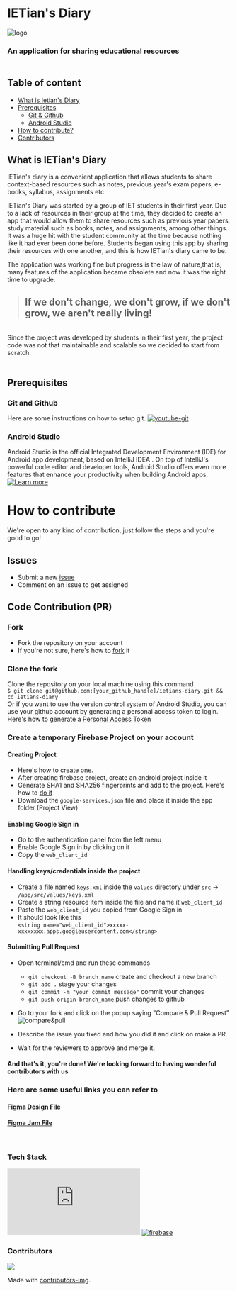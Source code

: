 # IETian's Diary

![logo](https://ik.imagekit.io/jn4utpxjgdd/ietians-diary-with-bg_BQb1lS8zAsMr.png?updatedAt=1633057531914)

### An application for sharing educational resources <br><br>

## Table of content
- [What is Ietian's Diary](#what-is-ietians-diary)
- [Prerequisites](#prerequisites)
  - [Git & Github](#git-and-github)
  - [Android Studio](#android-studio)
- [How to contribute?](#how-to-contribute)
- [Contributors](#contributors)

## What is IETian's Diary

IETian's diary is a convenient application that allows students to share context-based resources
such as notes, previous year's exam papers, e-books, syllabus, assignments etc.

IETian's Diary was started by a group of IET students in their first year. Due to a lack of resources in their group at the time, they decided to create an app that would allow them to share resources such as previous year papers, study material such as books, notes, and assignments, among other things.
It was a huge hit with the student community at the time because nothing like it had ever been done before.
Students began using this app by sharing their resources with one another, and this is how IETian's diary came to be.

The application was working fine but progress is the law of nature,that is, many features of the application became obsolete and now it was the right time to upgrade.

> ## If we don't change, we don't grow, if we don't grow, we aren't really living!

<br>
Since the project was developed by students in their first year, the project code was not that maintainable and scalable so we decided to start from scratch.
<br>
<br>

## Prerequisites

### Git and Github

Here are some instructions on how to setup git. [![youtube-git](https://img.shields.io/badge/-Youtube-red?style=plastic&logo=youtube)](https://www.youtube.com/watch?v=uaeKhfhYE0U)

### Android Studio

Android Studio is the official Integrated Development Environment (IDE) for Android app development, based on IntelliJ IDEA . On top of IntelliJ's powerful code editor and developer tools, Android Studio offers even more features that enhance your productivity when building Android apps.
[![Learn more](https://img.shields.io/badge/-Learn%20more-orange?style=plastic)](https://developer.android.com/studio/intro)

# How to contribute

We're open to any kind of contribution, just follow the steps and you're good to go!

## Issues

- Submit a new [issue](https://github.com/1ezio/ietians-diary/issues/new/choose)
- Comment on an issue to get assigned

## Code Contribution (PR)

### Fork

- Fork the repository on your account
- If you're not sure, here's how to [fork](https://docs.github.com/en/get-started/quickstart/fork-a-repo) it

### Clone the fork

Clone the repository on your local machine using this command <br />
`$ git clone git@github.com:[your_github_handle]/ietians-diary.git && cd ietians-diary`
<br />
Or if you want to use the version control system of Android Studio, you can use your github account by generating a personal access token to login.
Here's how to generate a [Personal Access Token](https://docs.github.com/en/authentication/keeping-your-account-and-data-secure/creating-a-personal-access-token)

### Create a temporary Firebase Project on your account

#### Creating Project

- Here's how to [create](https://codinglatte.com/posts/how-to/how-to-create-a-firebase-project/) one.
- After creating firebase project, create an android project inside it
- Generate SHA1 and SHA256 fingerprints and add to the project. Here's how to [do it](https://stackoverflow.com/questions/27609442/how-to-get-the-sha-1-fingerprint-certificate-in-android-studio-for-debug-mode)
- Download the `google-services.json` file and place it inside the app folder (Project View)

#### Enabling Google Sign in

- Go to the authentication panel from the left menu
- Enable Google Sign in by clicking on it
- Copy the `web_client_id`

#### Handling keys/credentials inside the project

- Create a file named `keys.xml` inside the `values` directory under `src` -> `/app/src/values/keys.xml`
- Create a string resource item inside the file and name it `web_client_id`
- Paste the `web_client_id` you copied from Google Sign in
- It should look like this  
  `<string name="web_client_id">xxxxx-xxxxxxxx.apps.googleusercontent.com</string>`

#### Submitting Pull Request

- Open terminal/cmd and run these commands

  - `git checkout -B branch_name` create and checkout a new branch
  - `git add .` stage your changes
  - `git commit -m "your commit message"` commit your changes
  - `git push origin branch_name` push changes to github

- Go to your fork and click on the popup saying "Compare & Pull Request"
  ![compare&pull](https://user-images.githubusercontent.com/43697446/134040805-c114ccf9-aa14-427e-b01f-8dcb2f58ef94.png)

- Describe the issue you fixed and how you did it and click on make a PR.
- Wait for the reviewers to approve and merge it.

#### And that's it, you're done! We're looking forward to having wonderful contributors with us

### Here are some useful links you can refer to

#### [Figma Design File](https://www.figma.com/file/ZH1dsdzj2Fcwt3zrX6BQ5b/Ietian's-Diary)

#### [Figma Jam File](https://www.figma.com/file/oZBtdUazZWgcdvKsjUC90E/Ietians-Diary?node-id=0%3A1)

<br>

### Tech Stack

[![android](https://www.vectorlogo.zone/util/preview.html?image=/logos/android/android-ar21.svg)](https://developer.android.com)
[![firebase](https://www.vectorlogo.zone/logos/firebase/firebase-ar21.svg)](https://firebase.google.com/)

### Contributors

<a href="https://github.com/1ezio/ietians-diary/graphs/contributors">
  <img src="https://contrib.rocks/image?repo=1ezio/ietians-diary" />
</a>

Made with [contributors-img](https://contrib.rocks).
